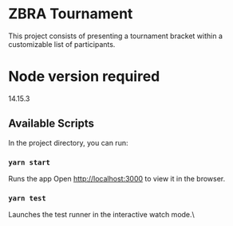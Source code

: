 # ZBRA Tournament

This project consists of presenting a tournament bracket within a customizable list of participants.

# Node version required

14.15.3

## Available Scripts

In the project directory, you can run:

### `yarn start`

Runs the app
Open [http://localhost:3000](http://localhost:3000) to view it in the browser.

### `yarn test`

Launches the test runner in the interactive watch mode.\
